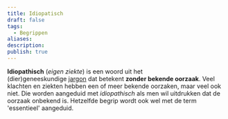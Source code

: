 ```yaml
---
title: Idiopatisch
draft: false
tags:
  - Begrippen
aliases: 
description: 
publish: true
---
```




**Idiopathisch** (_eigen ziekte_) is een woord uit het (dier)geneeskundige [jargon](https://nl.wikipedia.org/wiki/Jargon "Jargon") dat betekent **zonder bekende oorzaak**. Veel klachten en ziekten hebben een of meer bekende oorzaken, maar veel ook niet. Die worden aangeduid met _idiopathisch_ als men wil uitdrukken dat de oorzaak onbekend is. Hetzelfde begrip wordt ook wel met de term 'essentieel' aangeduid.